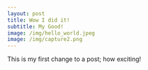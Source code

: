```yaml
---
layout: post
title: Wow I did it!
subtitle: My Good!
image: /img/hello_world.jpeg
image: /img/capture2.png
---
```


This is my first change to a post; how exciting!
